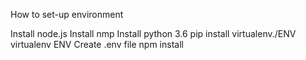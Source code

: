 How to set-up environment

Install node.js
Install nmp
Install python 3.6
pip install virtualenv./ENV
virtualenv ENV
Create .env file
npm install
